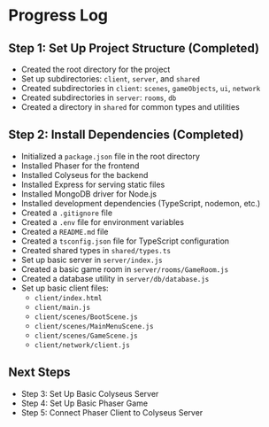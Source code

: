 # Progress Log

## Step 1: Set Up Project Structure (Completed)
- Created the root directory for the project
- Set up subdirectories: `client`, `server`, and `shared`
- Created subdirectories in `client`: `scenes`, `gameObjects`, `ui`, `network`
- Created subdirectories in `server`: `rooms`, `db`
- Created a directory in `shared` for common types and utilities

## Step 2: Install Dependencies (Completed)
- Initialized a `package.json` file in the root directory
- Installed Phaser for the frontend
- Installed Colyseus for the backend
- Installed Express for serving static files
- Installed MongoDB driver for Node.js
- Installed development dependencies (TypeScript, nodemon, etc.)
- Created a `.gitignore` file
- Created a `.env` file for environment variables
- Created a `README.md` file
- Created a `tsconfig.json` file for TypeScript configuration
- Created shared types in `shared/types.ts`
- Set up basic server in `server/index.js`
- Created a basic game room in `server/rooms/GameRoom.js`
- Created a database utility in `server/db/database.js`
- Set up basic client files:
  - `client/index.html`
  - `client/main.js`
  - `client/scenes/BootScene.js`
  - `client/scenes/MainMenuScene.js`
  - `client/scenes/GameScene.js`
  - `client/network/client.js`

## Next Steps
- Step 3: Set Up Basic Colyseus Server
- Step 4: Set Up Basic Phaser Game
- Step 5: Connect Phaser Client to Colyseus Server
